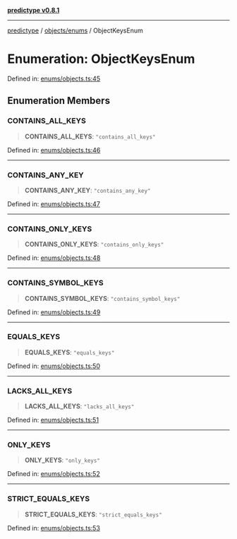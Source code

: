 [**predictype v0.8.1**](../../../README.md)

***

[predictype](../../../modules.md) / [objects/enums](../README.md) / ObjectKeysEnum

# Enumeration: ObjectKeysEnum

Defined in: [enums/objects.ts:45](https://github.com/maduhaime/predictype/blob/2310adbaccb6fbc00cdab8e345e79bd5b09e40f5/src/enums/objects.ts#L45)

## Enumeration Members

### CONTAINS\_ALL\_KEYS

> **CONTAINS\_ALL\_KEYS**: `"contains_all_keys"`

Defined in: [enums/objects.ts:46](https://github.com/maduhaime/predictype/blob/2310adbaccb6fbc00cdab8e345e79bd5b09e40f5/src/enums/objects.ts#L46)

***

### CONTAINS\_ANY\_KEY

> **CONTAINS\_ANY\_KEY**: `"contains_any_key"`

Defined in: [enums/objects.ts:47](https://github.com/maduhaime/predictype/blob/2310adbaccb6fbc00cdab8e345e79bd5b09e40f5/src/enums/objects.ts#L47)

***

### CONTAINS\_ONLY\_KEYS

> **CONTAINS\_ONLY\_KEYS**: `"contains_only_keys"`

Defined in: [enums/objects.ts:48](https://github.com/maduhaime/predictype/blob/2310adbaccb6fbc00cdab8e345e79bd5b09e40f5/src/enums/objects.ts#L48)

***

### CONTAINS\_SYMBOL\_KEYS

> **CONTAINS\_SYMBOL\_KEYS**: `"contains_symbol_keys"`

Defined in: [enums/objects.ts:49](https://github.com/maduhaime/predictype/blob/2310adbaccb6fbc00cdab8e345e79bd5b09e40f5/src/enums/objects.ts#L49)

***

### EQUALS\_KEYS

> **EQUALS\_KEYS**: `"equals_keys"`

Defined in: [enums/objects.ts:50](https://github.com/maduhaime/predictype/blob/2310adbaccb6fbc00cdab8e345e79bd5b09e40f5/src/enums/objects.ts#L50)

***

### LACKS\_ALL\_KEYS

> **LACKS\_ALL\_KEYS**: `"lacks_all_keys"`

Defined in: [enums/objects.ts:51](https://github.com/maduhaime/predictype/blob/2310adbaccb6fbc00cdab8e345e79bd5b09e40f5/src/enums/objects.ts#L51)

***

### ONLY\_KEYS

> **ONLY\_KEYS**: `"only_keys"`

Defined in: [enums/objects.ts:52](https://github.com/maduhaime/predictype/blob/2310adbaccb6fbc00cdab8e345e79bd5b09e40f5/src/enums/objects.ts#L52)

***

### STRICT\_EQUALS\_KEYS

> **STRICT\_EQUALS\_KEYS**: `"strict_equals_keys"`

Defined in: [enums/objects.ts:53](https://github.com/maduhaime/predictype/blob/2310adbaccb6fbc00cdab8e345e79bd5b09e40f5/src/enums/objects.ts#L53)
